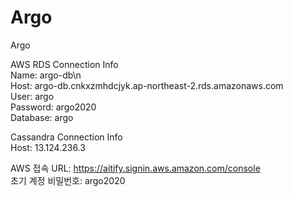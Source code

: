 # Argo
Argo

AWS RDS Connection Info  
Name: argo-db\n  
Host: argo-db.cnkxzmhdcjyk.ap-northeast-2.rds.amazonaws.com  
User: argo  
Password: argo2020  
Database: argo  

Cassandra Connection Info  
Host: 13.124.236.3  

AWS 접속 URL: https://aitify.signin.aws.amazon.com/console  
초기 계정 비밀번호: argo2020  
